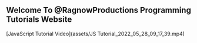 ## Welcome To @RagnowProductions Programming Tutorials Website

[JavaScript Tutorial Video](assets/JS Tutorial_2022_05_28_09_17_39.mp4)
